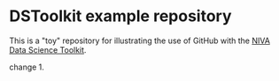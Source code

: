 # DSToolkit example repository

This is a "toy" repository for illustrating the use of GitHub with the [NIVA Data Science Toolkit](https://github.com/NIVANorge/niva_datasci_toolkit).


change 1.